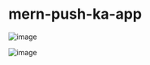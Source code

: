 ﻿# mern-push-ka-app
 ![image](https://user-images.githubusercontent.com/69708110/165156368-373d6569-6bde-49a2-ab18-3d60fb566577.png)

![image](https://user-images.githubusercontent.com/69708110/165156584-b90bca19-0a53-4429-a604-7a10b2aadd61.png)

